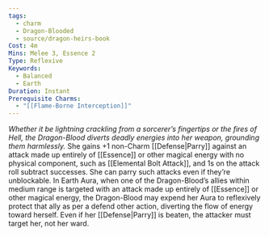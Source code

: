 ```yaml
---
tags:
  - charm
  - Dragon-Blooded
  - source/dragon-heirs-book
Cost: 4m
Mins: Melee 3, Essence 2
Type: Reflexive
Keywords:
  - Balanced
  - Earth
Duration: Instant
Prerequisite Charms:
  - "[[Flame-Borne Interception]]"
---
```

*Whether it be lightning crackling from a sorcerer’s fingertips or the fires of Hell, the Dragon-Blood diverts deadly energies into her weapon, grounding them harmlessly.*
She gains +1 non-Charm [[Defense|Parry]] against an attack made up entirely of [[Essence]] or other magical energy with no physical component, such as [[Elemental Bolt Attack]], and 1s on the attack roll subtract successes.
She can parry such attacks even if they’re unblockable.
In Earth Aura, when one of the Dragon-Blood’s allies within medium range is targeted with an attack made up entirely of [[Essence]] or other magical energy, the Dragon-Blood may expend her Aura to reflexively protect that ally as per a defend other action, diverting the flow of energy toward herself. Even if her [[Defense|Parry]] is beaten, the attacker must target her, not her ward.
